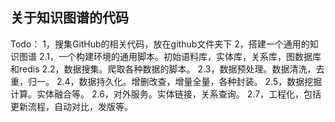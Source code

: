 ## 关于知识图谱的代码

Todo：
1，搜集GitHub的相关代码，放在github文件夹下
2，搭建一个通用的知识图谱
    2.1，一个构建环境的通用脚本。初始语料库，实体库，关系库，图数据库和redis
    2.2，数据搜集。爬取各种数据的脚本。
    2.3，数据预处理。数据清洗，去重，归一。
    2.4，数据持久化。增删改查，增量全量，各种封装。
    2.5，数据挖掘计算。实体融合等。
    2.6，对外服务。实体链接，关系查询。
    2.7，工程化，包括更新流程，自动对比，发版等。